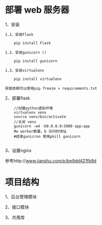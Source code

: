 # 部署 web 服务器
1、安装

    1.1、安装Flask
    
        pip install Flask
    
    1.2、安装gunicorn ()
    
        pip install gunicorn
    
    1.3、安装virtualenv
    
        pip install virtualenv
    
    获取依赖可以使用pip freeze > requirements.txt
    
2、部署flask

```
    //创建python虚拟环境
    virtualenv venv
    source venv/bin/activate
    //关闭 venv
    gunicorn -w4 -b0.0.0.0:5000 app:app
    #w worker数量，b 访问的地址
    #结束gunicron 使用pkill gunicorn
    
```

3、设置nginx


参考http://www.jianshu.com/p/be9dd421fb8d

# 项目结构

1、后台管理模块

2、接口模块

3、共用库


